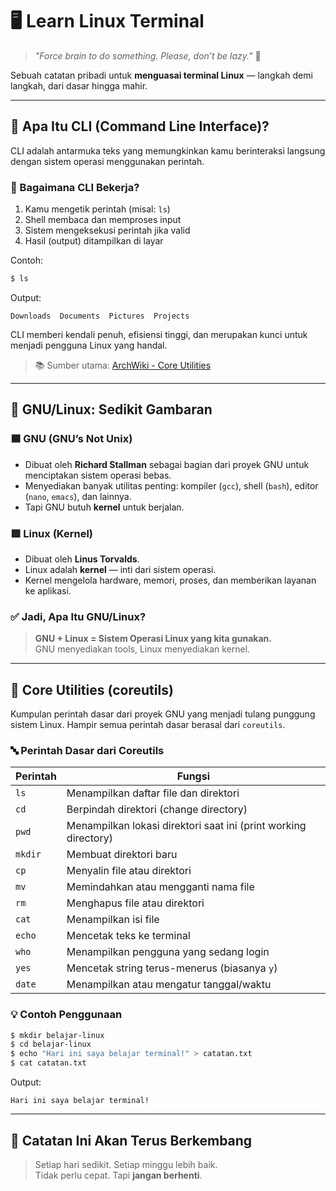 # 🖥️ Learn Linux Terminal  
> *"Force brain to do something. Please, don’t be lazy."* 💪

Sebuah catatan pribadi untuk **menguasai terminal Linux** — langkah demi langkah, dari dasar hingga mahir.

---

## 📌 Apa Itu CLI (Command Line Interface)?

CLI adalah antarmuka teks yang memungkinkan kamu berinteraksi langsung dengan sistem operasi menggunakan perintah.

### 🔧 Bagaimana CLI Bekerja?
1. Kamu mengetik perintah (misal: `ls`)
2. Shell membaca dan memproses input
3. Sistem mengeksekusi perintah jika valid
4. Hasil (output) ditampilkan di layar

Contoh:
```bash
$ ls
```
Output:
```
Downloads  Documents  Pictures  Projects
```

CLI memberi kendali penuh, efisiensi tinggi, dan merupakan kunci untuk menjadi pengguna Linux yang handal.

> 📚 Sumber utama: [ArchWiki - Core Utilities](https://wiki.archlinux.org/title/Core_utilities)

---

## 🐧 GNU/Linux: Sedikit Gambaran

### 🟦 GNU (GNU’s Not Unix)
- Dibuat oleh **Richard Stallman** sebagai bagian dari proyek GNU untuk menciptakan sistem operasi bebas.
- Menyediakan banyak utilitas penting: kompiler (`gcc`), shell (`bash`), editor (`nano`, `emacs`), dan lainnya.
- Tapi GNU butuh **kernel** untuk berjalan.

### 🟥 Linux (Kernel)
- Dibuat oleh **Linus Torvalds**.
- Linux adalah **kernel** — inti dari sistem operasi.
- Kernel mengelola hardware, memori, proses, dan memberikan layanan ke aplikasi.

### ✅ Jadi, Apa Itu GNU/Linux?
> **GNU + Linux = Sistem Operasi Linux yang kita gunakan.**  
GNU menyediakan tools, Linux menyediakan kernel.

---

## 🧰 Core Utilities (coreutils)

Kumpulan perintah dasar dari proyek GNU yang menjadi tulang punggung sistem Linux. Hampir semua perintah dasar berasal dari `coreutils`.

### 🔤 Perintah Dasar dari Coreutils

| Perintah | Fungsi |
|--------|--------|
| `ls`   | Menampilkan daftar file dan direktori |
| `cd`   | Berpindah direktori (change directory) |
| `pwd`  | Menampilkan lokasi direktori saat ini (print working directory) |
| `mkdir`| Membuat direktori baru |
| `cp`   | Menyalin file atau direktori |
| `mv`   | Memindahkan atau mengganti nama file |
| `rm`   | Menghapus file atau direktori |
| `cat`  | Menampilkan isi file |
| `echo` | Mencetak teks ke terminal |
| `who`  | Menampilkan pengguna yang sedang login |
| `yes`  | Mencetak string terus-menerus (biasanya `y`) |
| `date` | Menampilkan atau mengatur tanggal/waktu |

### 💡 Contoh Penggunaan
```bash
$ mkdir belajar-linux
$ cd belajar-linux
$ echo "Hari ini saya belajar terminal!" > catatan.txt
$ cat catatan.txt
```
Output:
```
Hari ini saya belajar terminal!
```

---

## 🌱 Catatan Ini Akan Terus Berkembang
> Setiap hari sedikit. Setiap minggu lebih baik.  
> Tidak perlu cepat. Tapi **jangan berhenti**.
